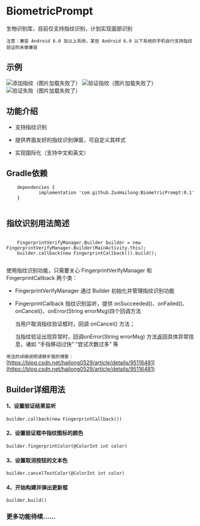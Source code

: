 # BiometricPrompt

生物识别库，目前仅支持指纹识别，计划实现面部识别

` 注意：兼容 Android 6.0 及以上系统，某些 Android 6.0 以下系统的手机自行支持指纹验证的未做兼容 `

## 示例

![添加指纹（图片加载失败了）](https://raw.githubusercontent.com/ZuoHailong/BiometricPrompt/master/example/file/add.png)
![验证指纹（图片加载失败了）](https://raw.githubusercontent.com/ZuoHailong/BiometricPrompt/master/example/file/verify.png)
![验证失败（图片加载失败了）](https://raw.githubusercontent.com/ZuoHailong/BiometricPrompt/master/example/file/fail.png)

## 功能介绍

- 支持指纹识别

- 提供界面友好的指纹识别弹窗，可自定义其样式

- 实现国际化（支持中文和英文）

## Gradle依赖

```
    dependencies {
            implementation 'com.github.ZuoHailong:BiometricPrompt:0.1'
	}
	
```
## 指纹识别用法简述
```

    FingerprintVerifyManager.Builder builder = new FingerprintVerifyManager.Builder(MainActivity.this);
    builder.callback(new FingerprintCallback()).build();
    
```
使用指纹识别功能，只需要关心 FingerprintVerifyManager 和 FingerprintCallback 两个类：

- FingerprintVerifyManager 通过 Builder 初始化并管理指纹识别功能

- FingerprintCallback 指纹识别监听，提供 onSucceeded()、onFailed()、onCancel()、onError(String errorMsg)四个回调方法

    当用户取消指纹验证框时，回调 onCancel() 方法；
    
    当指纹验证出现异常时，回调onError(String errorMsg) 方法返回具体异常信息，诸如 “手指移动过快” “尝试次数过多” 等

` 用法的详细说明请移步我的博客： `[https://blog.csdn.net/hailong0529/article/details/95116481](https://blog.csdn.net/hailong0529/article/details/95116481)
    
## Builder详细用法

#### 1、设置验证结果监听
```
builder.callback(new FingerprintCallback())
```
#### 2、设置验证框中指纹图标的颜色
```
builder.fingerprintColor(@ColorInt int color)
```
#### 3、设置取消按钮的文本色
```
builder.cancelTextColor(@ColorInt int color)
```
#### 4、开始构建并弹出更新框
```
builder.build()
```

### 更多功能待续……

